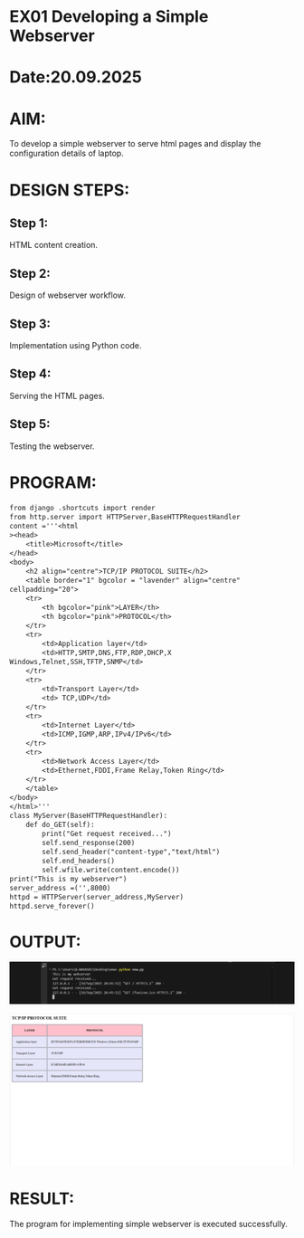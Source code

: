 # EX01 Developing a Simple Webserver

# Date:20.09.2025
# AIM:
To develop a simple webserver to serve html pages and display the configuration details of laptop.

# DESIGN STEPS:
## Step 1:
HTML content creation.

## Step 2:
Design of webserver workflow.

## Step 3:
Implementation using Python code.

## Step 4:
Serving the HTML pages.

## Step 5:
Testing the webserver.

# PROGRAM:
```
from django .shortcuts import render
from http.server import HTTPServer,BaseHTTPRequestHandler
content ='''<html
><head>
    <title>Microsoft</title>
</head>
<body>
    <h2 align="centre">TCP/IP PROTOCOL SUITE</h2>
    <table border="1" bgcolor = "lavender" align="centre" cellpadding="20">
    <tr>
        <th bgcolor="pink">LAYER</th>
        <th bgcolor="pink">PROTOCOL</th>
    </tr>
    <tr>
        <td>Application layer</td>
        <td>HTTP,SMTP,DNS,FTP,RDP,DHCP,X Windows,Telnet,SSH,TFTP,SNMP</td>
    </tr>
    <tr>
        <td>Transport Layer</td>
        <td> TCP,UDP</td>
    </tr>
    <tr>
        <td>Internet Layer</td>
        <td>ICMP,IGMP,ARP,IPv4/IPv6</td>
    </tr>
    <tr>
        <td>Network Access Layer</td>
        <td>Ethernet,FDDI,Frame Relay,Token Ring</td>
    </tr>
    </table>
</body>
</html>'''
class MyServer(BaseHTTPRequestHandler):
    def do_GET(self):
        print("Get request received...")
        self.send_response(200)
        self.send_header("content-type","text/html")
        self.end_headers()
        self.wfile.write(content.encode())
print("This is my webserver")
server_address =('',8000)
httpd = HTTPServer(server_address,MyServer)
httpd.serve_forever()
```
# OUTPUT:

![alt text](<Screenshot 2025-09-19 204621.png>)

![alt text](<Screenshot 2025-09-19 211903.png>)

# RESULT:
The program for implementing simple webserver is executed successfully.
